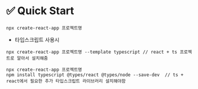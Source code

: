 # ✅ Quick Start
```
npx create-react-app 프로젝트명
```
* 타입스크립트 사용시
```
npx create-react-app 프로젝트명 --template typescript // react + ts 프로젝트로 알아서 설치해줌
```
```
npx create-react-app 프로젝트명
npm install typescript @types/react @types/node --save-dev  // ts + react에서 필요한 추가 타입스크립트 라이브러리 설치해야함
```

